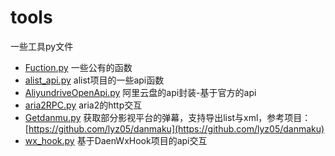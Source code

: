 # tools
一些工具py文件

-  [Fuction.py](Fuction.py) 一些公有的函数
-  [alist_api.py](alist_api.py) alist项目的一些api函数
-  [AliyundriveOpenApi.py](AliyundriveOpenApi.py)  阿里云盘的api封装-基于官方的api
-  [aria2RPC.py](aria2RPC.py) aria2的http交互
-  [Getdanmu.py](Getdanmu.py)  获取部分影视平台的弹幕，支持导出list与xml，参考项目：[https://github.com/lyz05/danmaku](https://github.com/lyz05/danmaku)
-  [wx_hook.py](wx_hook.py) 基于DaenWxHook项目的api交互

